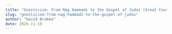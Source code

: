 ```yaml
---
title: "Gnosticism: From Nag Hammadi to the Gospel of Judas (Great Courses)"
slug: "gnosticism-from-nag-hammadi-to-the-gospel-of-judas"
author: "David Brakke"
date: 2020-11-10
---
```

